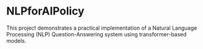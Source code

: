 # NLPforAIPolicy

This project demonstrates a practical implementation of a Natural Language Processing (NLP) Question-Answering system using transformer-based models.

